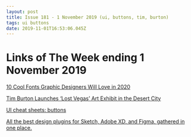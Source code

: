 ```yaml
---
layout: post
title: Issue 181 - 1 November 2019 (ui, buttons, tim, burton)
tags: ui buttons
date: 2019-11-01T16:53:06.045Z
---
```

# Links of The Week ending 1 November 2019

<a href="https://weandthecolor.com/10-cool-fonts-graphic-designers-will-love-in-2020/108222" title="10">10 Cool Fonts Graphic Designers Will Love in 2020</a>

<a href="https://www.hollywoodreporter.com/news/tim-burton-launches-lost-vegas-art-exhibit-desert-city-1246150">Tim Burton Launches ‘Lost Vegas’ Art Exhibit in the Desert City</a>

<a href="https://uxdesign.cc/ui-cheat-sheets-buttons-7329ed9d6112">UI cheat sheets: buttons</a>

<a href="https://flawlessapp.io/designplugins">All the best design plugins for Sketch, Adobe XD, and Figma, gathered in one place. </a>